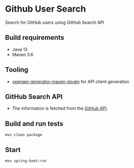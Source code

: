 # Github User Search

Search for GitHub users using GitHub Search API

## Build requirements
- Java 13
- Maven 3.6

## Tooling
- [openapi-generator-maven-plugin](https://github.com/OpenAPITools/openapi-generator/tree/master/modules/openapi-generator-maven-plugin) for API client generation

## GitHub Search API
- The information is fetched from the [GitHub API](https://developer.github.com).

## Build and run tests
`mvn clean package`  

## Start
`mvn spring-boot:run`